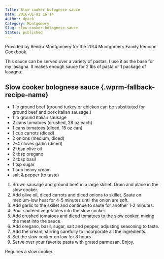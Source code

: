 ```yaml
---
Title: Slow cooker bolognese sauce
Date: 2016-01-02 16:14
Author: dpack
Category: Montgomery
Slug: slow-cooker-bolognese-sauce
Status: published
---
```


Provided by Renika Montgomery for the 2014 Montgomery Family Reunion Cookbook.

This sauce can be served over a variety of pastas. I use it as the base for my lasagna. It makes enough sauce for 2 lbs of pasta or 1 package of lasagna. <!--WPRM Recipe 176-->

<div class="wprm-fallback-recipe">

Slow cooker bolognese sauce {.wprm-fallback-recipe-name}
---------------------------

<div class="wprm-fallback-recipe-ingredients">

-   1 lb ground beef (ground turkey or chicken can be substituted for ground beef and pork Italian sausage.)
-   1 lb ground Italian sausage
-   2 cans tomatoes (crushed, 28 oz each)
-   1 cans tomatoes (diced, 15 oz can)
-   1 cup carrots (diced)
-   2 onions (medium, diced)
-   2-4 cloves garlic (diced)
-   2 tbsp olive oil
-   2 tbsp oregano
-   2 tbsp basil
-   1 tsp sugar
-   1 cup heavy cream
-   salt & pepper (to taste)

</div>

<div class="wprm-fallback-recipe-instructions">

1.  Brown sausage and ground beef in a large skillet. Drain and place in the slow cooker.
2.  Add olive oil, diced carrots and diced onions to skillet. Saute on medium-low heat for 4-5 minutes until the onion are soft.
3.  Add garlic to the skillet and continue to sauté for another 1-2 minutes.
4.  Pour sautéed vegetables into the slow cooker.
5.  Add crushed tomatoes and diced tomatoes to the slow cooker, mixing the meat into the sauce.
6.  Add oregano, basil, sugar, salt and pepper, adjusting seasoning to taste.
7.  Add the cream, stirring carefully to incorporate all the ingredients.
8.  Set the slow cooker on low for 8 hours.
9.  Serve over your favorite pasta with grated parmesan. Enjoy.

</div>

<div class="wprm-fallback-recipe-notes">

Requires a slow cooker.

</div>

</div>

<!--End WPRM Recipe-->
